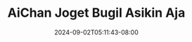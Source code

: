 --- 
title: "AiChan Joget Bugil Asikin Aja"
description: "    AiChan Joget Bugil Asikin Aja  tele   new"
date: 2024-09-02T05:11:43-08:00
file_code: "wjsma0wuup96"
draft: false
cover: "19cqho8blotgx6ov.jpg"
tags: ["AiChan", "Joget", "Bugil", "Asikin", "Aja", "bokep-indo", "bokep-viral", "bokep-ig"]
length: 257
fld_id: "1482834"
foldername: "Aichan"
categories: ["Aichan"]
views: 1
---